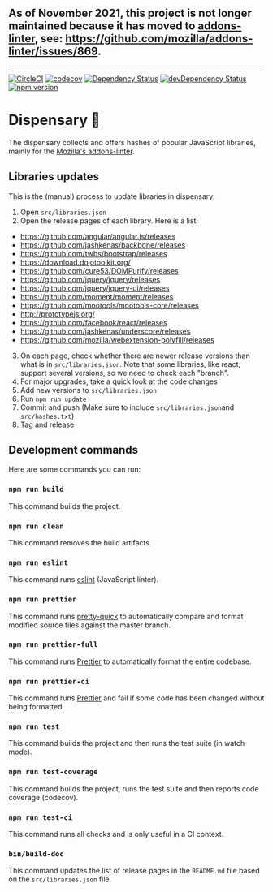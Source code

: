 ## As of November 2021, this project is not longer maintained because it has moved to [addons-linter](https://github.com/mozilla/addons-linter), see: https://github.com/mozilla/addons-linter/issues/869.

---

[![CircleCI](https://circleci.com/gh/mozilla/dispensary.svg?style=svg)](https://circleci.com/gh/mozilla/dispensary) [![codecov](https://codecov.io/gh/mozilla/dispensary/branch/master/graph/badge.svg)](https://codecov.io/gh/mozilla/dispensary) [![Dependency Status](https://david-dm.org/mozilla/dispensary.svg)](https://david-dm.org/mozilla/dispensary) [![devDependency Status](https://david-dm.org/mozilla/dispensary/dev-status.svg)](https://david-dm.org/mozilla/dispensary#info=devDependencies) [![npm version](https://badge.fury.io/js/dispensary.svg)](https://badge.fury.io/js/dispensary)

# Dispensary 🌿

The dispensary collects and offers hashes of popular JavaScript libraries, mainly for the [Mozilla's addons-linter](https://github.com/mozilla/addons-linter).

## Libraries updates

This is the (manual) process to update libraries in dispensary:

1. Open `src/libraries.json`
2. Open the release pages of each library. Here is a list:

<!--RELEASE_PAGES_START-->

- https://github.com/angular/angular.js/releases
- https://github.com/jashkenas/backbone/releases
- https://github.com/twbs/bootstrap/releases
- https://download.dojotoolkit.org/
- https://github.com/cure53/DOMPurify/releases
- https://github.com/jquery/jquery/releases
- https://github.com/jquery/jquery-ui/releases
- https://github.com/moment/moment/releases
- https://github.com/mootools/mootools-core/releases
- http://prototypejs.org/
- https://github.com/facebook/react/releases
- https://github.com/jashkenas/underscore/releases
- https://github.com/mozilla/webextension-polyfill/releases

<!--RELEASE_PAGES_END-->

3. On each page, check whether there are newer release versions than what is in `src/libraries.json`. Note that some libraries, like react, support several versions, so we need to check each "branch".
4. For major upgrades, take a quick look at the code changes
5. Add new versions to `src/libraries.json`
6. Run `npm run update`
7. Commit and push (Make sure to include `src/libraries.json`and `src/hashes.txt`)
8. Tag and release

## Development commands

Here are some commands you can run:

### `npm run build`

This command builds the project.

### `npm run clean`

This command removes the build artifacts.

### `npm run eslint`

This command runs [eslint][] (JavaScript linter).

### `npm run prettier`

This command runs [pretty-quick][] to automatically compare and format modified source files against the master branch.

### `npm run prettier-full`

This command runs [Prettier][] to automatically format the entire codebase.

### `npm run prettier-ci`

This command runs [Prettier][] and fail if some code has been changed without being formatted.

### `npm run test`

This command builds the project and then runs the test suite (in watch mode).

### `npm run test-coverage`

This command builds the project, runs the test suite and then reports code coverage (codecov).

### `npm run test-ci`

This command runs all checks and is only useful in a CI context.

### `bin/build-doc`

This command updates the list of release pages in the `README.md` file based on the `src/libraries.json` file.

[eslint]: https://eslint.org/
[prettier]: https://prettier.io/
[pretty-quick]: https://www.npmjs.com/package/pretty-quick
